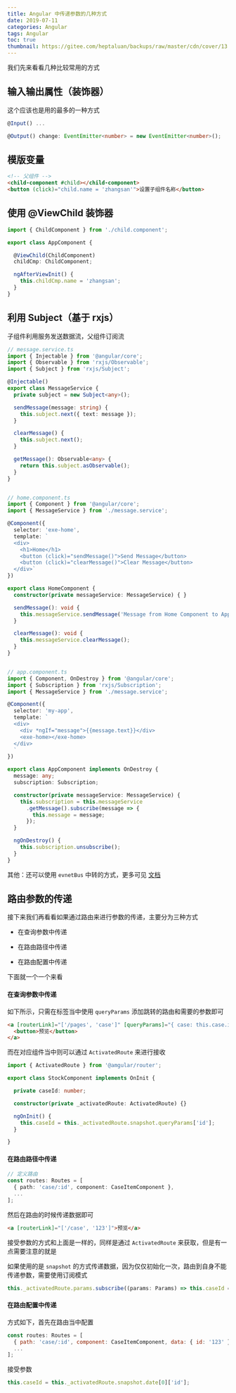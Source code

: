 ```yaml
---
title: Angular 中传递参数的几种方式
date: 2019-07-11
categories: Angular
tags: Angular
toc: true
thumbnail: https://gitee.com/heptaluan/backups/raw/master/cdn/cover/13.jpg
---
```


我们先来看看几种比较常用的方式

<!--more-->

## 输入输出属性（装饰器）

这个应该也是用的最多的一种方式

```ts
@Input() ...

@Output() change: EventEmitter<number> = new EventEmitter<number>();
```

## 模版变量

```html
<!-- 父组件 -->
<child-component #child></child-component>
<button (click)="child.name = 'zhangsan'">设置子组件名称</button>
```

## 使用 @ViewChild 装饰器

```ts
import { ChildComponent } from './child.component';

export class AppComponent {

  @ViewChild(ChildComponent)
  childCmp: ChildComponent;

  ngAfterViewInit() {
    this.childCmp.name = 'zhangsan';
  }
}
```

## 利用 Subject（基于 rxjs）

子组件利用服务发送数据流，父组件订阅流

```ts
// message.service.ts
import { Injectable } from '@angular/core';
import { Observable } from 'rxjs/Observable';
import { Subject } from 'rxjs/Subject';

@Injectable()
export class MessageService {
  private subject = new Subject<any>();

  sendMessage(message: string) {
    this.subject.next({ text: message });
  }

  clearMessage() {
    this.subject.next();
  }

  getMessage(): Observable<any> {
    return this.subject.asObservable();
  }
}


// home.component.ts
import { Component } from '@angular/core';
import { MessageService } from './message.service';

@Component({
  selector: 'exe-home',
  template: `
  <div>
    <h1>Home</h1>
    <button (click)="sendMessage()">Send Message</button>
    <button (click)="clearMessage()">Clear Message</button>
  </div>`
})

export class HomeComponent {
  constructor(private messageService: MessageService) { }

  sendMessage(): void {
    this.messageService.sendMessage('Message from Home Component to App Component!');
  }

  clearMessage(): void {
    this.messageService.clearMessage();
  }
}


// app.component.ts
import { Component, OnDestroy } from '@angular/core';
import { Subscription } from 'rxjs/Subscription';
import { MessageService } from './message.service';

@Component({
  selector: 'my-app',
  template: `
  <div>
    <div *ngIf="message">{{message.text}}</div>
    <exe-home></exe-home>
  </div>
  `
})

export class AppComponent implements OnDestroy {
  message: any;
  subscription: Subscription;

  constructor(private messageService: MessageService) {
    this.subscription = this.messageService
      .getMessage().subscribe(message => {
        this.message = message;
      });
  }

  ngOnDestroy() {
    this.subscription.unsubscribe();
  }
}
```

其他：还可以使用 `evnetBus` 中转的方式，更多可见 [文档](https://angular.cn/guide/component-interaction#component-interaction)


## 路由参数的传递

接下来我们再看看如果通过路由来进行参数的传递，主要分为三种方式

* 在查询参数中传递

* 在路由路径中传递

* 在路由配置中传递

下面就一个一个来看

#### 在查询参数中传递

如下所示，只需在标签当中使用 `queryParams` 添加跳转的路由和需要的参数即可

```html
<a [routerLink]="['/pages', 'case']" [queryParams]="{ case: this.case.id }">
  <button>预览</button>
</a>
```

而在对应组件当中则可以通过 `ActivatedRoute` 来进行接收


```ts
import { ActivatedRoute } from '@amgular/router';

export class StockComponent implements OnInit {

  private caseId: number;

  constructor(private _activatedRoute: ActivatedRoute) {}

  ngOnInit() {
    this.caseId = this._activatedRoute.snapshot.queryParams['id'];
  }

}
```


#### 在路由路径中传递

```ts
// 定义路由
const routes: Routes = [
  { path: 'case/:id', component: CaseItemComponent },
  ...
];
```

然后在路由的时候传递数据即可

```html
<a [routerLink]="['/case', '123']">预览</a>
```

接受参数的方式和上面是一样的，同样是通过 `ActivatedRoute` 来获取，但是有一点需要注意的就是

如果使用的是 `snapshot` 的方式传递数据，因为仅仅初始化一次，路由到自身不能传递参数，需要使用订阅模式

```ts
this._activatedRoute.params.subscribe((params: Params) => this.caseId = params['id']);
```




#### 在路由配置中传递

方式如下，首先在路由当中配置

```js
const routes: Routes = [
  { path: 'case/:id', component: CaseItemComponent, data: { id: '123' } },
  ...
];
```

接受参数

```ts
this.caseId = this._activatedRoute.snapshot.date[0]['id'];
```
